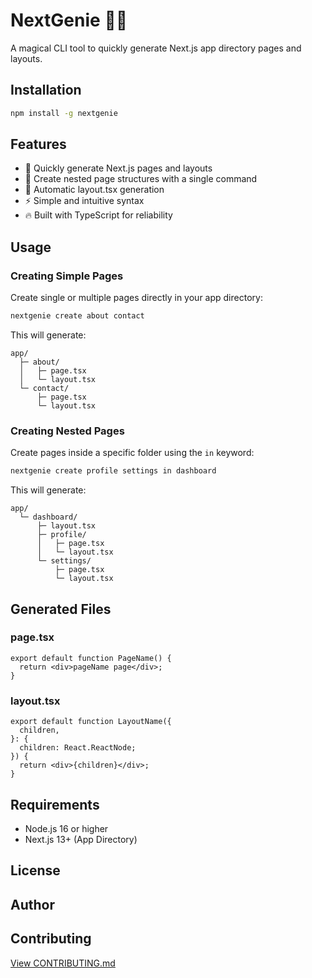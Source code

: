 # NextGenie 🧞‍♂️

A magical CLI tool to quickly generate Next.js app directory pages and layouts.

## Installation

```bash
npm install -g nextgenie
```

## Features

- 🚀 Quickly generate Next.js pages and layouts
- 📁 Create nested page structures with a single command
- 🎯 Automatic layout.tsx generation
- ⚡️ Simple and intuitive syntax
- 🔥 Built with TypeScript for reliability

## Usage

### Creating Simple Pages

Create single or multiple pages directly in your app directory:

```bash
nextgenie create about contact
```

This will generate:

```
app/
  ├─ about/
  │   ├─ page.tsx
  │   └─ layout.tsx
  └─ contact/
      ├─ page.tsx
      └─ layout.tsx
```

### Creating Nested Pages

Create pages inside a specific folder using the `in` keyword:

```bash
nextgenie create profile settings in dashboard
```

This will generate:

```
app/
  └─ dashboard/
      ├─ layout.tsx
      ├─ profile/
      │   ├─ page.tsx
      │   └─ layout.tsx
      └─ settings/
          ├─ page.tsx
          └─ layout.tsx
```

## Generated Files

### page.tsx

```tsx
export default function PageName() {
  return <div>pageName page</div>;
}
```

### layout.tsx

```tsx
export default function LayoutName({
  children,
}: {
  children: React.ReactNode;
}) {
  return <div>{children}</div>;
}
```

## Requirements

- Node.js 16 or higher
- Next.js 13+ (App Directory)

## License

## Author

## Contributing

[View CONTRIBUTING.md](CONTRIBUTING.md)
